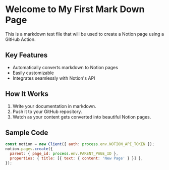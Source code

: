 # Welcome to My First Mark Down Page

This is a markdown test file that will be used to create a Notion page using a GitHub Action.

## Key Features
- Automatically converts markdown to Notion pages
- Easily customizable
- Integrates seamlessly with Notion's API

## How It Works
1. Write your documentation in markdown.
2. Push it to your GitHub repository.
3. Watch as your content gets converted into beautiful Notion pages.

## Sample Code
```javascript
const notion = new Client({ auth: process.env.NOTION_API_TOKEN });
notion.pages.create({
  parent: { page_id: process.env.PARENT_PAGE_ID },
  properties: { title: [{ text: { content: 'New Page' } }] },
});

